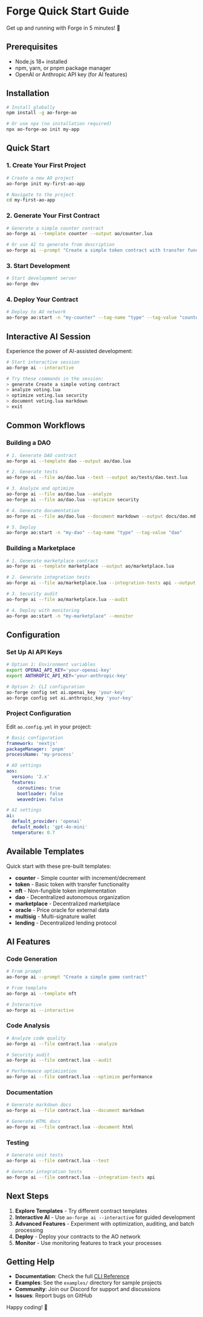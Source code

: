 # Forge Quick Start Guide

Get up and running with Forge in 5 minutes! 🚀

## Prerequisites

- Node.js 18+ installed
- npm, yarn, or pnpm package manager
- OpenAI or Anthropic API key (for AI features)

## Installation

```bash
# Install globally
npm install -g ao-forge-ao

# Or use npx (no installation required)
npx ao-forge-ao init my-app
```

## Quick Start

### 1. Create Your First Project

```bash
# Create a new AO project
ao-forge init my-first-ao-app

# Navigate to the project
cd my-first-ao-app
```

### 2. Generate Your First Contract

```bash
# Generate a simple counter contract
ao-forge ai --template counter --output ao/counter.lua

# Or use AI to generate from description
ao-forge ai --prompt "Create a simple token contract with transfer function" --output ao/token.lua
```

### 3. Start Development

```bash
# Start development server
ao-forge dev
```

### 4. Deploy Your Contract

```bash
# Deploy to AO network
ao-forge ao:start -n "my-counter" --tag-name "type" --tag-value "counter"
```

## Interactive AI Session

Experience the power of AI-assisted development:

```bash
# Start interactive session
ao-forge ai --interactive

# Try these commands in the session:
> generate Create a simple voting contract
> analyze voting.lua
> optimize voting.lua security
> document voting.lua markdown
> exit
```

## Common Workflows

### Building a DAO

```bash
# 1. Generate DAO contract
ao-forge ai --template dao --output ao/dao.lua

# 2. Generate tests
ao-forge ai --file ao/dao.lua --test --output ao/tests/dao.test.lua

# 3. Analyze and optimize
ao-forge ai --file ao/dao.lua --analyze
ao-forge ai --file ao/dao.lua --optimize security

# 4. Generate documentation
ao-forge ai --file ao/dao.lua --document markdown --output docs/dao.md

# 5. Deploy
ao-forge ao:start -n "my-dao" --tag-name "type" --tag-value "dao"
```

### Building a Marketplace

```bash
# 1. Generate marketplace contract
ao-forge ai --template marketplace --output ao/marketplace.lua

# 2. Generate integration tests
ao-forge ai --file ao/marketplace.lua --integration-tests api --output ao/tests/marketplace.integration.lua

# 3. Security audit
ao-forge ai --file ao/marketplace.lua --audit

# 4. Deploy with monitoring
ao-forge ao:start -n "my-marketplace" --monitor
```

## Configuration

### Set Up AI API Keys

```bash
# Option 1: Environment variables
export OPENAI_API_KEY='your-openai-key'
export ANTHROPIC_API_KEY='your-anthropic-key'

# Option 2: CLI configuration
ao-forge config set ai.openai_key 'your-key'
ao-forge config set ai.anthropic_key 'your-key'
```

### Project Configuration

Edit `ao.config.yml` in your project:

```yaml
# Basic configuration
framework: 'nextjs'
packageManager: 'pnpm'
processName: 'my-process'

# AO settings
aos:
  version: '2.x'
  features:
    coroutines: true
    bootloader: false
    weavedrive: false

# AI settings
ai:
  default_provider: 'openai'
  default_model: 'gpt-4o-mini'
  temperature: 0.7
```

## Available Templates

Quick start with these pre-built templates:

- **counter** - Simple counter with increment/decrement
- **token** - Basic token with transfer functionality  
- **nft** - Non-fungible token implementation
- **dao** - Decentralized autonomous organization
- **marketplace** - Decentralized marketplace
- **oracle** - Price oracle for external data
- **multisig** - Multi-signature wallet
- **lending** - Decentralized lending protocol

## AI Features

### Code Generation
```bash
# From prompt
ao-forge ai --prompt "Create a simple game contract"

# From template
ao-forge ai --template nft

# Interactive
ao-forge ai --interactive
```

### Code Analysis
```bash
# Analyze code quality
ao-forge ai --file contract.lua --analyze

# Security audit
ao-forge ai --file contract.lua --audit

# Performance optimization
ao-forge ai --file contract.lua --optimize performance
```

### Documentation
```bash
# Generate markdown docs
ao-forge ai --file contract.lua --document markdown

# Generate HTML docs
ao-forge ai --file contract.lua --document html
```

### Testing
```bash
# Generate unit tests
ao-forge ai --file contract.lua --test

# Generate integration tests
ao-forge ai --file contract.lua --integration-tests api
```

## Next Steps

1. **Explore Templates** - Try different contract templates
2. **Interactive AI** - Use `ao-forge ai --interactive` for guided development
3. **Advanced Features** - Experiment with optimization, auditing, and batch processing
4. **Deploy** - Deploy your contracts to the AO network
5. **Monitor** - Use monitoring features to track your processes

## Getting Help

- **Documentation**: Check the full [CLI Reference](CLI_REFERENCE.md)
- **Examples**: See the `examples/` directory for sample projects
- **Community**: Join our Discord for support and discussions
- **Issues**: Report bugs on GitHub

Happy coding! 🎉 